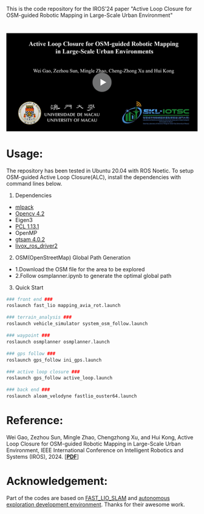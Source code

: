 This is the code repository for the IROS'24 paper "Active Loop Closure for OSM-guided Robotic Mapping in Large-Scale Urban Environment"

# 

[![Active Loop Closure for OSM-guided Robotic Mapping in Large-Scale Urban Environment](cover.png)](https://www.youtube.com/watch?v=jHr28Vx-M-M "Active Loop Closure for OSM-guided Robotic Mapping in Large-Scale Urban Environment")

# Usage:
The repository has been tested in Ubuntu 20.04 with ROS Noetic. To setup OSM-guided Active Loop Closure(ALC), install the dependencies with command lines below.
1. Dependencies

- [mlpack](https://github.com/mlpack/mlpack)
- [Opencv 4.2](https://github.com/opencv/opencv)
- Eigen3
- [PCL 1.13.1](https://github.com/PointCloudLibrary/pcl)
- OpenMP
- [gtsam 4.0.2](https://github.com/borglab/gtsam)
- [livox_ros_driver2](https://github.com/Livox-SDK/livox_ros_driver2)

2. OSM(OpenStreetMap) Global Path Generation
- 1.Download the OSM file for the area to be explored
- 2.Follow osmplanner.ipynb to generate the optimal global path

3. Quick Start
```bash
### front end ###
roslaunch fast_lio mapping_avia_rot.launch
```

```bash
### terrain_analysis ###
roslaunch vehicle_simulator system_osm_follow.launch
```

```bash
### waypoint ###
roslaunch osmplanner osmplanner.launch
```
```bash
### gps follow ###
roslaunch gps_follow ini_gps.launch
```
```bash
### active loop closure ###
roslaunch gps_follow active_loop.launch
```
```bash
### back end ###
roslaunch aloam_velodyne fastlio_ouster64.launch
```

# Reference:
Wei Gao, Zezhou Sun, Mingle Zhao, Chengzhong Xu, and Hui Kong, Active Loop Closure for OSM-guided Robotic Mapping in Large-Scale Urban Environment, 
IEEE International Conference on Intelligent Robotics and Systems (IROS), 2024. [[**PDF**](https://arxiv.org/pdf/2407.17078)]

# Acknowledgement:
Part of the codes are based on [FAST_LIO_SLAM](https://github.com/gisbi-kim/FAST_LIO_SLAM) and [autonomous exploration development environment](https://github.com/jizhang-cmu/ground_based_autonomy_basic). Thanks for their awesome work.
